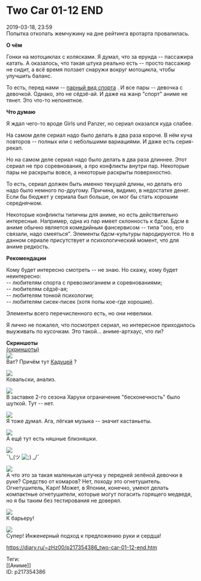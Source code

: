Two Car 01-12 END
==================

   
 2019-03-18, 23:59   
  Попытка откопать жемчужину на дне рейтинга вротарта провалилась.   
   
  **О чём**    
   
 Гонки на мотоциклах с колясками. Я думал, что за ерунда -- пассажира катать. А оказалось, что такая штука реально есть -- просто пассажир не сидит, а всё время ползает снаружи вокруг мотоцикла, чтобы улучшить баланс.   
   
 То есть, перед нами --  [парный вид спорта](Ballroom%20e%20youkoso%2001-24%20END)  . И все пары -- девочка с девочкой. Однако, это не сёдзё-ай. И даже на жанр "спорт" аниме не тянет. Это что-то непонятное.   
   
  **Что думаю**    
   
 Я ждал чего-то вроде Girls und Panzer, но сериал оказался куда слабее.   
   
 На самом деле сериал надо было делать в два раза короче. В нём куча повторов -- полных или с небольшими вариациями. И даже есть серия-рекап.   
   
 Но на самом деле сериал надо было делать в два раза длиннее. Этот сериал не про соревнования, а про конфликты внутри пар. Некоторые пары не раскрыты вовсе, а некоторые раскрыты поверхностно.   
   
 То есть, сериал должен быть именно текущей длины, но делать его надо было немного по-другому. Причина, видимо, в недостатке денег. Если бы бюджет у сериала был больше, он мог бы стать хорошим середнячком.   
   
 Некоторые конфликты типичны для аниме, но есть действительно интересные. Например, одна из пар имеет склонность к бдсм. Бдсм в аниме обычно является комедийным фансервисом -- типа "ооо, его связали, надо смеяться". Элементы бдсм-культуры пародируются. Но в данном сериале присутствует и психологический момент, что для аниме редкость.   
   
  **Рекомендации**    
   
 Кому будет интересно смотреть -- не знаю. Но скажу, кому будет неинтересно:   
 -- любителям спорта с превозмоганием и соревнованиями;   
 -- любителям сёдзё-ая;   
 -- любителям тонкой психологии;   
 -- любителям сисек-писек (хотя попы кое-где хорошие).   
   
 Элементы всего перечисленного есть, но они невелики.   
   
 Я лично не пожалел, что посмотрел сериал, но интересное приходилось выуживать по кусочкам. Это такой... аниме-артхаус, что ли?   
   
  **Скриншоты**    
  [(скриншоты)](https://zHz00.diary.ru/p217354386.htm?index=1#linkmore217354386m1)       
  [![](https://i.imgur.com/rGwXGROl.jpg)](https://i.imgur.com/rGwXGRO.jpg)    
 Ват? Причём тут  [Кадуцей](https://ru.wikipedia.org/wiki/%D0%9A%D0%B0%D0%B4%D1%83%D1%86%D0%B5%D0%B9)  ?   
   
  [![](https://i.imgur.com/gRwjhy0l.jpg)](https://i.imgur.com/gRwjhy0.jpg)    
 Ковальски, анализ.   
   
  [![](https://i.imgur.com/FoLZ8wLl.jpg)](https://i.imgur.com/FoLZ8wL.jpg)    
 В заставке 2-го сезона Харухи ограничение "бесконечность" было шуткой. Тут -- нет.   
   
  [![](https://i.imgur.com/QO8QXoyl.jpg)](https://i.imgur.com/QO8QXoy.jpg)    
 Я тоже думал. Ага, лёгкая музыка -- значит кастаньеты.   
   
  [![](https://i.imgur.com/k0TMUK9l.jpg)](https://i.imgur.com/k0TMUK9.jpg)    
 А ещё тут есть няшные близняшки.   
   
  [![](https://i.imgur.com/xY1THJGl.jpg)](https://i.imgur.com/xY1THJG.jpg)    
 ¯\\_(ツ ![;)](http://static.diary.ru/picture/1136.gif) \_/¯   
   
  [![](https://i.imgur.com/MshnQ4Sl.jpg)](https://i.imgur.com/MshnQ4S.jpg)    
 А что это за такая маленькая штучка у передней зелёной девочки в руке? Средство от комаров? Нет, походу это огнетушитель. Огнетушитель, Карл! Может, в Японии, конечно, умеют делать компактные огнетушители, которые могут погасить горящего медведя, но я бы таким без тестирования не доверял.   
   
  [![](https://i.imgur.com/nWO5CsVl.jpg)](https://i.imgur.com/nWO5CsV.jpg)    
 К барьеру!   
   
  [![](https://i.imgur.com/GCDztzWl.jpg)](https://i.imgur.com/GCDztzW.jpg)    
 Супер! Инженерный подход к предложению руки и сердца!   
      
    
 <https://diary.ru/~zHz00/p217354386_two-car-01-12-end.htm>   
   
 Теги:   
 [[Аниме]]   
 ID: p217354386